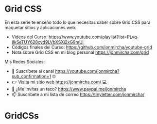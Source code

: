 # Grid CSS

En esta serie te enseño todo lo que necesitas saber sobre Grid CSS para maquetar sitios y aplicaciones web.

- Videos del Curso: https://www.youtube.com/playlist?list=PLvq-jIkSeTUY628cyd9LVbXSXi2xG9mUl
- Códigos finales del Curso: https://github.com/jonmircha/youtube-grid
- Nota sobre Grid CSS en mi blog personal https://jonmircha.com/grid

Mis Redes Sociales:

- 🔔 Suscríbete al canal https://youtube.com/jonmircha?sub_confirmation=1 🤓
- 👉 Visita mi sitio web https://jonmircha.com/ 💻
- 🌮 ¿Me invítas un taco? https://www.paypal.me/jonmircha
- 📫 Suscríbete a mi lista de correo https://tinyletter.com/jonmircha/
# GridCSs
